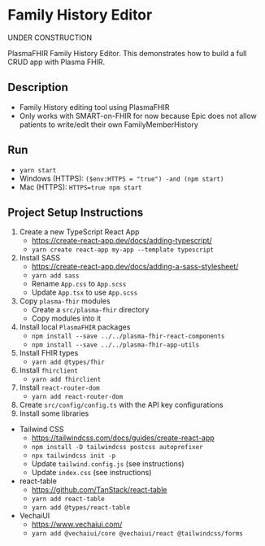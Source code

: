 # Family History Editor

UNDER CONSTRUCTION

PlasmaFHIR Family History Editor. This demonstrates how to build a full CRUD app with Plasma FHIR.

## Description

* Family History editing tool using PlasmaFHIR
* Only works with SMART-on-FHIR for now because Epic does not allow patients to write/edit their own FamilyMemberHistory

## Run

* `yarn start`
* Windows (HTTPS): `($env:HTTPS = "true") -and (npm start)`
* Mac (HTTPS): `HTTPS=true npm start`

## Project Setup Instructions

1. Create a new TypeScript React App
   * https://create-react-app.dev/docs/adding-typescript/
   * `yarn create react-app my-app --template typescript`
2. Install SASS
   * https://create-react-app.dev/docs/adding-a-sass-stylesheet/
   * `yarn add sass`
   * Rename `App.css` to `App.scss`
   * Update `App.tsx` to use `App.scss`
3. Copy `plasma-fhir` modules
   * Create a `src/plasma-fhir` directory
   * Copy modules into it
4. Install local `PlasmaFHIR` packages
   * `npm install --save ../../plasma-fhir-react-components`
   * `npm install --save ../../plasma-fhir-app-utils`
5. Install FHIR types
   * `yarn add @types/fhir`
6. Install `fhirclient`
   * `yarn add fhirclient`
7. Install `react-router-dom`
   * `yarn add react-router-dom`
8. Create `src/config/config.ts` with the API key configurations
9. Install some libraries

* Tailwind CSS
  * https://tailwindcss.com/docs/guides/create-react-app
  * `npm install -D tailwindcss postcss autoprefixer`
  * `npx tailwindcss init -p`
  * Update `tailwind.config.js` (see instructions)
  * Update `index.css` (see instructions)
* react-table
  * https://github.com/TanStack/react-table
  * `yarn add react-table`
  * `yarn add @types/react-table`
* VechaiUI
  * https://www.vechaiui.com/
  * `yarn add @vechaiui/core @vechaiui/react @tailwindcss/forms`
